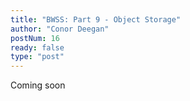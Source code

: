 ```yaml
---
title: "BWSS: Part 9 - Object Storage"
author: "Conor Deegan"
postNum: 16
ready: false
type: "post"
---
```


Coming soon
